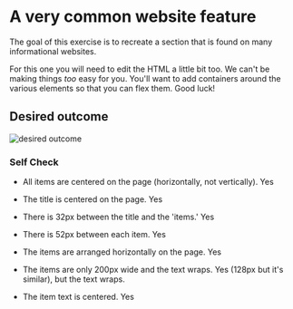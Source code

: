 # A very common website feature

The goal of this exercise is to recreate a section that is found on many informational websites.

For this one you will need to edit the HTML a little bit too. We can't be making things _too_ easy for you. You'll want to add containers around the various elements so that you can flex them. Good luck!

## Desired outcome

![desired outcome](./desired-outcome.png)

### Self Check

- All items are centered on the page (horizontally, not vertically).
Yes

- The title is centered on the page.
Yes

- There is 32px between the title and the 'items.'
Yes

- There is 52px between each item.
Yes

- The items are arranged horizontally on the page.
Yes

- The items are only 200px wide and the text wraps.
Yes (128px but it's similar), but the text wraps.

- The item text is centered.
Yes
